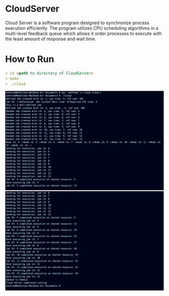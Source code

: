 # CloudServer
Cloud Server is a software program designed to synchronize process execution efficiently. The program utilizes CPU scheduling algorithms in a multi-level feedback queue which allows it order processes to execute with the least amount of response and wait time. <br />

# How to Run
```md
> cd <path to directory of CloudServer>
> make
> ./cloud
```
![Quote](https://github.com/kannikakabilar/Medium-Projects/blob/main/CloudServer/cloud_demo1.png)
![Quote](https://github.com/kannikakabilar/Medium-Projects/blob/main/CloudServer/cloud_demo2.png)
